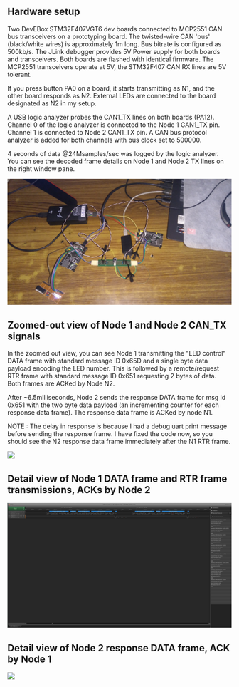 ## Hardware setup

Two DevEBox STM32F407VGT6 dev boards connected to MCP2551 CAN bus transceivers on a prototyping board. 
The twisted-wire CAN 'bus' (black/white wires) is approximately 1m long. Bus bitrate is configured as 500kb/s. 
The JLink debugger provides 5V Power supply for both boards and transceivers. Both boards are flashed
with identical firmware. The MCP2551 transceivers operate at 5V, the STM32F407 CAN RX lines are 5V tolerant.

If you press button PA0
on a board, it starts transmitting as N1, and the other board responds as N2. External LEDs are connected to
the board designated as N2 in my setup.

A USB logic analyzer probes the CAN1_TX lines on both boards (PA12).
Channel 0 of the logic analyzer is connected to the Node 1 CAN1_TX pin. Channel 1 is connected to 
Node 2 CAN1_TX pin. A CAN bus protocol analyzer is added for both channels  with bus clock
set to 500000. 

4 seconds of data @24Msamples/sec was logged by the logic analyzer. You can see the decoded frame details on Node 1 and Node 2 TX lines on the right window pane.

<img src="hardware_setup.jpg"/>

## Zoomed-out view of Node 1 and Node 2 CAN_TX signals

In the zoomed out view, you can see Node 1 transmitting the "LED control" DATA frame with standard message
ID 0x65D and a single byte data payload encoding the LED number. This is followed by a remote/request RTR frame with standard message ID 0x651 requesting 2 bytes of data. Both frames are ACKed by Node N2.

After ~6.5milliseconds, Node 2 sends the response DATA frame for msg id 0x651 with
the two byte data payload (an incrementing counter for each response data frame). The response
data frame is ACKed by node N1. 

NOTE : The delay in response is because I had a debug uart print message before sending the response
frame. I have fixed the code now, so you should see the N2 response data frame immediately after the
N1 RTR frame.

<img src="birds_eye_view.jpg"/>

## Detail view of Node 1 DATA frame and RTR frame transmissions, ACKs by Node 2

<img src="node1_ledmsg_dataframe_and_remote_frame.jpg"/>


## Detail view of Node 2 response DATA frame, ACK by Node 1

<img src="node2_remote_response.jpg"/>


